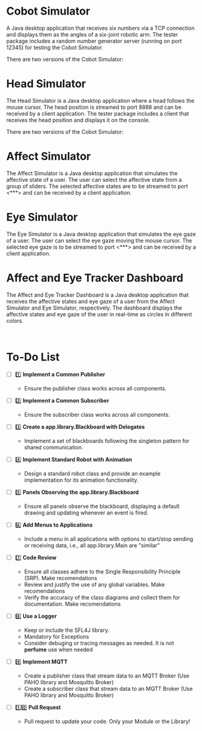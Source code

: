 # Cobot Simulator
A Java desktop application that receives six numbers via a TCP connection and displays them as the angles of a six-joint robotic arm. 
The tester package includes a random number generator server (running on port 12345) for testing the Cobot Simulator.

There are two versions of the Cobot Simulator:

# Head Simulator
The Head Simulator is a Java desktop application where a head follows the mouse cursor. The head position is streamed to port 8888 and can be received by a client application. 
The tester package includes a client that receives the head position and displays it on the console.

There are two versions of the Cobot Simulator:

# Affect Simulator
The Affect Simulator is a Java desktop application that simulates the affective state of a user. 
The user can select the affective state from a group of sliders. 
The selected affective states are to be streamed to port <***> and can be received by a client application.

# Eye Simulator

The Eye Simulator is a Java desktop application that simulates the eye gaze of a user.
The user can select the eye gaze moving the mouse cursor.
The selected eye gaze is to be streamed to port <***> and can be received by a client application.

# Affect and Eye Tracker Dashboard

The Affect and Eye Tracker Dashboard is a Java desktop application that receives the affective states and eye gaze of a user from the Affect Simulator and Eye Simulator, respectively.
The dashboard displays the affective states and eye gaze of the user in real-time as circles in different colors.


<br>

# To-Do List

- [ ] :one: **Implement a Common Publisher**  
   - Ensure the publisher class works across all components.

- [ ] :two: **Implement a Common Subscriber**  
   - Ensure the subscriber class works across all components.

- [ ] :three: **Create a app.library.Blackboard with Delegates**  
   - Implement a set of blackboards following the singleton pattern for shared communication.

- [ ] :four: **Implement Standard Robot with Animation**  
   - Design a standard robot class and provide an example implementation for its animation functionality.

- [ ] :five: **Panels Observing the app.library.Blackboard**  
   - Ensure all panels observe the blackboard, displaying a default drawing and updating whenever an event is fired.

- [ ] :six: **Add Menus to Applications**  
   - Include a menu in all applications with options to start/stop sending or receiving data, i.e., all app.library.Main are "similar"

- [ ] :seven: **Code Review**  
   - Ensure all classes adhere to the Single Responsibility Principle (SRP). Make recomendations
   - Review and justify the use of any global variables. Make recomendations
   - Verify the accuracy of the class diagrams and collect them for documentation. Make recomendations

- [ ] :eight: **Use a Logger**
   - Keep or include the SFL4J library.
   - Mandatory for Exceptions
   - Consider debuging or tracing messages as needed. It is not **perfume** use when needed

- [ ] :nine: **Implement MQTT**
   - Create a publisher class that stream data to an MQTT Broker (Use PAHO library and Mosquitto Broker)
   - Create a subscriber class that stream data to an MQTT Broker (Use PAHO library and Mosquitto Broker)

- [ ] :one::zero: **Pull Request**
   - Pull request to update your code. Only your Module or the Library!  
